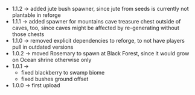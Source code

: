 * 1.1.2 -> added jute bush spawner, since jute from seeds is currently not plantable in reforge
* 1.1.1 -> added spawner for mountains cave treasure chest outside of caves, too, since caves might be affected by re-generating without those chests
* 1.1.0 -> removed explicit dependencies to reforge, to not have players pull in outdated versions
* 1.0.2 -> moved Rosemary to spawn at Black Forest, since it would grow on Ocean shrine otherwise only
* 1.0.1 -> 
    * fixed blackberry to swamp biome
    * fixed bushes ground offset
* 1.0.0 -> first upload
